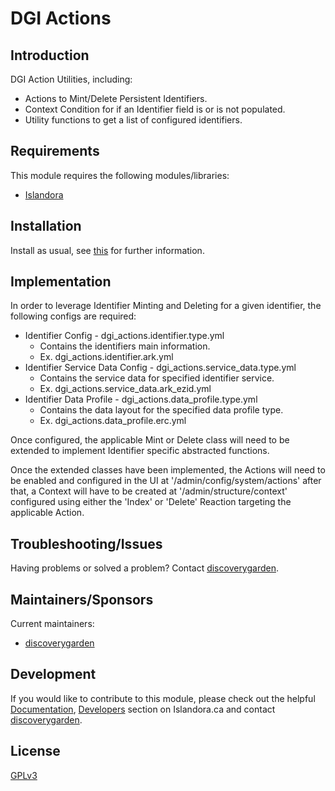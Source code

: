 # DGI Actions

## Introduction

DGI Action Utilities, including:
* Actions to Mint/Delete Persistent Identifiers.
* Context Condition for if an Identifier field is or is not populated.
* Utility functions to get a list of configured identifiers.

## Requirements

This module requires the following modules/libraries:

* [Islandora](https://github.com/Islandora/islandora)

## Installation

Install as usual, see
[this](https://drupal.org/documentation/install/modules-themes/modules-8) for
further information.

## Implementation

In order to leverage Identifier Minting and Deleting for a given identifier, the following configs are required:
* Identifier Config - dgi_actions.identifier.type.yml
  * Contains the identifiers main information.
  * Ex. dgi_actions.identifier.ark.yml
* Identifier Service Data Config - dgi_actions.service_data.type.yml
  * Contains the service data for specified identifier service.
  * Ex. dgi_actions.service_data.ark_ezid.yml
* Identifier Data Profile - dgi_actions.data_profile.type.yml
  * Contains the data layout for the specified data profile type.
  * Ex. dgi_actions.data_profile.erc.yml

Once configured, the applicable Mint or Delete class will need to be extended
to implement Identifier specific abstracted functions.

Once the extended classes have been implemented, the Actions will need to be
enabled and configured in the UI at '/admin/config/system/actions' after that,
a Context will have to be created at '/admin/structure/context' configured using
either the 'Index' or 'Delete' Reaction targeting the applicable Action.

## Troubleshooting/Issues

Having problems or solved a problem? Contact
[discoverygarden](http://support.discoverygarden.ca).

## Maintainers/Sponsors

Current maintainers:

* [discoverygarden](http://www.discoverygarden.ca)

## Development

If you would like to contribute to this module, please check out the helpful
[Documentation](https://github.com/Islandora/islandora/wiki#wiki-documentation-for-developers),
[Developers](http://islandora.ca/developers) section on Islandora.ca and
contact [discoverygarden](http://support.discoverygarden.ca).

## License

[GPLv3](http://www.gnu.org/licenses/gpl-3.0.txt)
